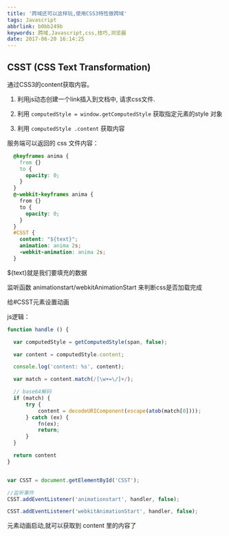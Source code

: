```yaml
---
title: '跨域还可以这样玩,使用CSS3特性做跨域'
tags: Javascript
abbrlink: b0bb249b
keywords: 跨域,Javascript,css,技巧,浏览器
date: 2017-06-20 16:14:25
---
```

## CSST (CSS Text Transformation)


通过CSS3的content获取内容。

1. 利用js动态创建一个link插入到文档中, 请求css文件.

2. 利用 `computedStyle = window.getComputedStyle` 获取指定元素的style 对象

3. 利用 `computedStyle .content` 获取内容



服务端可以返回的 css 文件内容：

```css
  @keyframes anima {
    from {}
    to {
      opacity: 0;
    }
  }
  @-webkit-keyframes anima {
    from {}
    to {
      opacity: 0;
    }
  }
  #CSST {
    content: "${text}";
    animation: anima 2s;
    -webkit-animation: anima 2s;
  }
  ```
${text}就是我们要填充的数据

监听函数 animationstart/webkitAnimationStart 来判断css是否加载完成

给#CSST元素设置动画

js逻辑：

```javascript
function handle () {

  var computedStyle = getComputedStyle(span, false);

  var content = computedStyle.content;

  console.log('content: %s', content);

  var match = content.match(/[\w+=\/]+/);

  // base64解码
  if (match) {
      try {
          content = decodeURIComponent(escape(atob(match[0])));
      } catch (ex) {
          fn(ex);
          return;
      }
  }

  return content
}


var CSST = document.getElementById('CSST');

//监听事件
CSST.addEventListener('animationstart', handler, false);

CSST.addEventListener('webkitAnimationStart', handler, false);
```
元素动画启动,就可以获取到 content 里的内容了

